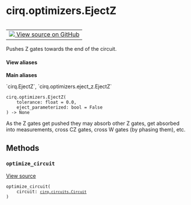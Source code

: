 <div itemscope itemtype="http://developers.google.com/ReferenceObject">
<meta itemprop="name" content="cirq.optimizers.EjectZ" />
<meta itemprop="path" content="Stable" />
<meta itemprop="property" content="__init__"/>
<meta itemprop="property" content="optimize_circuit"/>
</div>

# cirq.optimizers.EjectZ

<!-- Insert buttons and diff -->

<table class="tfo-notebook-buttons tfo-api" align="left">

<td>
  <a target="_blank" href="https://github.com/quantumlib/cirq/tree/master/cirq/optimizers/eject_z.py">
    <img src="https://www.tensorflow.org/images/GitHub-Mark-32px.png" />
    View source on GitHub
  </a>
</td>
</table>



Pushes Z gates towards the end of the circuit.

<section class="expandable">
  <h4 class="showalways">View aliases</h4>
  <p>
<b>Main aliases</b>
<p>`cirq.EjectZ`, `cirq.optimizers.eject_z.EjectZ`</p>
</p>
</section>

<pre class="devsite-click-to-copy prettyprint lang-py tfo-signature-link">
<code>cirq.optimizers.EjectZ(
    tolerance: float = 0.0,
    eject_parameterized: bool = False
) -> None
</code></pre>



<!-- Placeholder for "Used in" -->

As the Z gates get pushed they may absorb other Z gates, get absorbed into
measurements, cross CZ gates, cross W gates (by phasing them), etc.

## Methods

<h3 id="optimize_circuit"><code>optimize_circuit</code></h3>

<a target="_blank" href="https://github.com/quantumlib/cirq/tree/master/cirq/optimizers/eject_z.py">View source</a>

<pre class="devsite-click-to-copy prettyprint lang-py tfo-signature-link">
<code>optimize_circuit(
    circuit: <a href="../../cirq/circuits/Circuit.md"><code>cirq.circuits.Circuit</code></a>
)
</code></pre>






